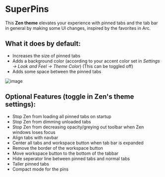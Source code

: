 # SuperPins

This **Zen theme** elevates your experience with pinned tabs and the tab bar in general by making some UI changes, inspired by the favorites in Arc.

## What it does by default:
  - Increases the size of pinned tabs
  - Adds a background color (according to your accent color set in *Settings -> Look and Feel -> Theme Color*)
    (This can be toggled off)
  - Adds some space between the pinned tabs

![image](https://github.com/user-attachments/assets/ca671bae-590a-4ab8-9da5-13dab1369da7)

## Optional Features (toggle in Zen's theme settings):
  - Stop Zen from loading all pinned tabs on startup
  - Stop Zen from dimming unloaded tabs
  - Stop Zen from decreasing opacity/greying out toolbar when Zen windows loses focus
  - Align tabs with navbar
  - Center all tabs and workspace button when tab bar is expanded
  - Remove the border of the workspace button
  - Move workspace button to the bottom of the tabbar
  - Hide seperator line between pinned tabs and normal tabs
  - Taller pinned tabs
  - Compact mode for the pins
